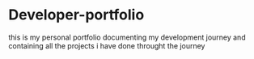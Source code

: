# Developer-portfolio
this is my personal portfolio documenting my development journey and containing all the projects i have done throught the journey
